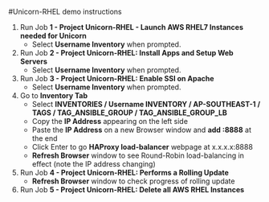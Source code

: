 #Unicorn-RHEL demo instructions

1. Run Job __1 - Project Unicorn-RHEL - Launch AWS RHEL7 Instances needed for Unicorn__
   * Select __Username Inventory__ when prompted.
2. Run Job __2 - Project Unicorn-RHEL: Install Apps and Setup Web Servers__
   * Select __Username Inventory__ when prompted.
3. Run Job __3 - Project Unicorn-RHEL: Enable SSI on Apache__
   * Select __Username Inventory__ when prompted.
4. Go to __Inventory Tab__
   * Select __INVENTORIES / Username INVENTORY / AP-SOUTHEAST-1 / TAGS / TAG_ANSIBLE_GROUP / TAG_ANSIBLE_GROUP_LB__
   * Copy the __IP Address__ appearing on the left side
   * Paste the __IP Address__ on a new Browser window and __add :8888__ at the end
   * Click Enter to go __HAProxy load-balancer__ webpage at x.x.x.x:8888 
   * __Refresh Browser__ window to see Round-Robin load-balancing in effect (note the IP address changing)
5. Run Job __4 - Project Unicorn-RHEL: Performs a Rolling Update__
   * __Refresh Browser__ window to check progress of rolling update
6. Run Job __5 - Project Unicorn-RHEL: Delete all AWS RHEL Instances__
